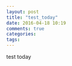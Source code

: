 ```yaml
---
layout: post
title: "test_today"
date: 2016-04-18 10:19
comments: true
categories: 
tags: 
---
```


test today
